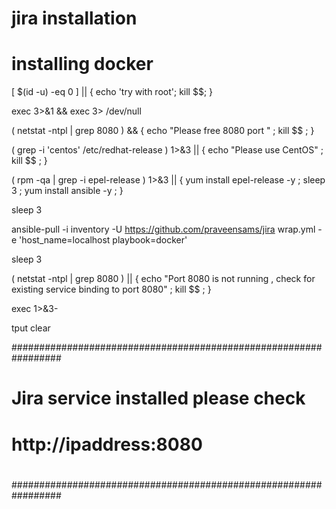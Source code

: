 # jira installation 

# installing docker

[ $(id -u) -eq 0 ] || { echo 'try with root'; kill $$; }

exec 3>&1 && exec 3> /dev/null

( netstat -ntpl | grep 8080 ) && { echo "Please free 8080 port " ; kill $$ ; }

( grep -i 'centos' /etc/redhat-release ) 1>&3 || { echo "Please use CentOS" ; kill $$ ; }

( rpm -qa | grep -i epel-release )  1>&3 || { yum install epel-release -y ; sleep 3 ; yum install ansible -y ; }

sleep 3

ansible-pull -i inventory -U https://github.com/praveensams/jira  wrap.yml -e 'host_name=localhost playbook=docker'

sleep 3

( netstat -ntpl | grep 8080 ) || { echo "Port 8080 is not running , check for existing service binding to port 8080" ; kill $$ ; } 

exec 1>&3-


tput clear


#################################################################
#                                                               #
#                                                               #
#       Jira service installed please check                     #
#                                                               #
#             http://ipaddress:8080                             #
#                                                               #
#                                                               #
#################################################################

